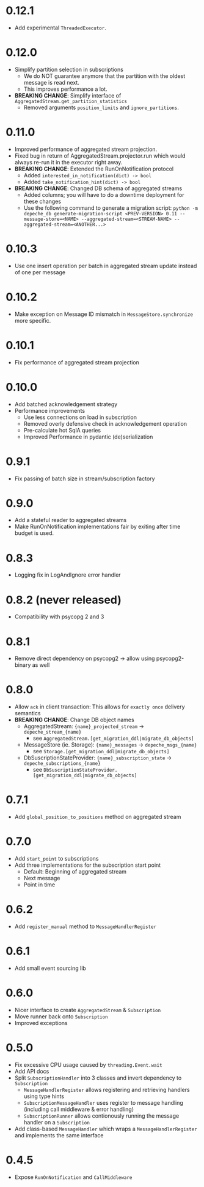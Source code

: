 # 0.12.1

* Add experimental `ThreadedExecutor`.

# 0.12.0

* Simplify partition selection in subscriptions
    * We do NOT guarantee anymore that the partition with the oldest message is read next.
    * This improves performance a lot.
* **BREAKING CHANGE**: Simplify interface of `AggregatedStream.get_partition_statistics`
    * Removed arguments `position_limits` and `ignore_partitions`.

# 0.11.0

* Improved performance of aggregated stream projection.
* Fixed bug in return of AggregatedStream.projector.run which would always re-run it in the executor right away.
* **BREAKING CHANGE**: Extended the RunOnNotification protocol
    * Added `interested_in_notification(dict) -> bool`
    * Added `take_notification_hint(dict) -> bool`
* **BREAKING CHANGE**: Changed DB schema of aggregated streams
    * Added columns; you will have to do a downtime deployment for these changes
    * Use the following command to generate a migration script:
      `python -m depeche_db generate-migration-script <PREV-VERSION> 0.11 --message-store=<NAME> --aggregated-stream=<STREAM-NAME> --aggregated-stream=<ANOTHER...>`

# 0.10.3

* Use one insert operation per batch in aggregated stream update instead of one per message

# 0.10.2

* Make exception on Message ID mismatch in `MessageStore.synchronize` more specific.

# 0.10.1

* Fix performance of aggregated stream projection

# 0.10.0

* Add batched acknowledgement strategy
* Performance improvements
    * Use less connections on load in subscription
    * Removed overly defensive check in acknowledgement operation
    * Pre-calculate hot SqlA queries
    * Improved Performance in pydantic (de)serialization

# 0.9.1

* Fix passing of batch size in stream/subscription factory

# 0.9.0

* Add a stateful reader to aggregated streams
* Make RunOnNotification implementations fair by exiting after time budget is used.

# 0.8.3

* Logging fix in LogAndIgnore error handler

# 0.8.2 (never released)

* Compatibility with psycopg 2 and 3

# 0.8.1

* Remove direct dependency on psycopg2 -> allow using psycopg2-binary as well

# 0.8.0

* Allow `ack` in client transaction: This allows for `exactly once` delivery semantics
* **BREAKING CHANGE**: Change DB object names
    * AggregatedStream: `{name}_projected_stream` -> `depeche_stream_{name}`
        * see `AggregatedStream.[get_migration_ddl|migrate_db_objects]`
    * MessageStore (ie. Storage): `{name}_messages` -> `depeche_msgs_{name}`
        * see `Storage.[get_migration_ddl|migrate_db_objects]`
    * DbSuscriptionStateProvider: `{name}_subscription_state` -> `depeche_subscriptions_{name}`
        * see `DbSuscriptionStateProvider.[get_migration_ddl|migrate_db_objects]`

# 0.7.1

* Add `global_position_to_positions` method on aggregated stream

# 0.7.0

* Add `start_point` to subscriptions
* Add three implementations for the subscription start point
    * Default: Beginning of aggregated stream
    * Next message
    * Point in time

# 0.6.2

* Add `register_manual` method to `MessageHandlerRegister`

# 0.6.1

* Add small event sourcing lib

# 0.6.0

* Nicer interface to create `AggregatedStream` & `Subscription`
* Move runner back onto `Subscription`
* Improved exceptions

# 0.5.0

* Fix excessive CPU usage caused by `threading.Event.wait`
* Add API docs
* Split `SubscriptionHandler` into 3 classes and invert dependency to `Subscription`
    * `MessageHandlerRegister` allows registering and retrieving handlers using type hints
    * `SubscriptionMessageHandler` uses register to message handling (including call middleware & error handling)
    * `SubscriptionRunner` allows contionously running the message handler on a `Subscription`
* Add class-based `MessageHandler` which wraps a `MessageHandlerRegister` and
  implements the same interface


# 0.4.5

* Expose `RunOnNotification` and `CallMiddleware`
